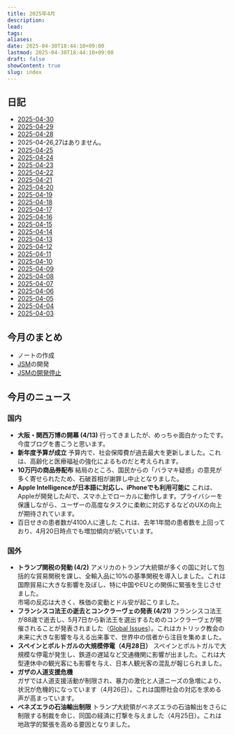 ```yaml
---
title: 2025年4月
description: 
lead: 
tags: 
aliases: 
date: 2025-04-30T18:44:10+09:00
lastmod: 2025-04-30T18:44:10+09:00
draft: false
showContent: true
slug: index
---
```

## 日記
- [2025-04-30](2025年/2025年4月/2025-04-30.md)
- [2025-04-29](2025年/2025年4月/2025-04-29.md)
- [2025-04-28](2025年/2025年4月/2025-04-28.md)
- 2025-04-26,27はありません。
- [2025-04-25](2025年/2025年4月/2025-04-25.md)
- [2025-04-24](2025年/2025年4月/2025-04-24.md)
- [2025-04-23](2025年/2025年4月/2025-04-23.md)
- [2025-04-22](2025年/2025年4月/2025-04-22.md)
- [2025-04-21](2025年/2025年4月/2025-04-21.md)
- [2025-04-20](2025年/2025年4月/2025-04-20.md)
- [2025-04-19](2025年/2025年4月/2025-04-19.md)
- [2025-04-18](2025年/2025年4月/2025-04-18.md)
- [2025-04-17](2025年/2025年4月/2025-04-17.md)
- [2025-04-16](2025年/2025年4月/2025-04-16.md)
- [2025-04-15](2025年/2025年4月/2025-04-15.md)
- [2025-04-14](2025年/2025年4月/2025-04-14.md)
- [2025-04-13](2025年/2025年4月/2025-04-13.md)
- [2025-04-12](2025年/2025年4月/2025-04-12.md)
- [2025-04-11](2025年/2025年4月/2025-04-11.md)
- [2025-04-10](2025年/2025年4月/2025-04-10.md)
- [2025-04-09](2025年/2025年4月/2025-04-09.md)
- [2025-04-08](2025年/2025年4月/2025-04-08.md)
- [2025-04-07](2025年/2025年4月/2025-04-07.md)
- [2025-04-06](2025年/2025年4月/2025-04-06.md)
- [2025-04-05](2025年/2025年4月/2025-04-05.md)
- [2025-04-04](2025年/2025年4月/2025-04-04.md)
- [2025-04-03](2025年/2025年4月/2025-04-03.md)

## 今月のまとめ
- ノートの作成
- [JSM](../../../develop/JourneyStreetMap/JourneyStreetMap.md)の開発
- [JSMの開発停止](../../../develop/JourneyStreetMap/JSMの開発停止.md)

## 今月のニュース
### 国内
- **大阪・関西万博の開幕 (4/13)**
    行ってきましたが、めっちゃ面白かったです。今度ブログを書こうと思います。
- **新年度予算が成立**
    予算内で、社会保障費が過去最大を更新しました。これは、高齢化と医療福祉の強化によるものだと考えられます。
- **10万円の商品券配布**
    結局のところ、国民からの「バラマキ疑惑」の意見が多く寄せられたため、石破首相が謝罪し中止となりました。
- **Apple Intelligenceが日本語に対応し、iPhoneでも利用可能に**
    これは、Appleが開発したAIで、スマホ上でローカルに動作します。プライバシーを保護しながら、ユーザーの高度なタスクに柔軟に対応するなどのUXの向上が期待されています。
- 百日せきの患者数が4100人に達した
    これは、去年1年間の患者数を上回っており、4月20日時点でも増加傾向が続いています。
### 国外
- **トランプ関税の発動 (4/2)**
    アメリカのトランプ大統領が多くの国に対して包括的な貿易関税を課し、全輸入品に10%の基準関税を導入しました。これは国際貿易に大きな影響を及ぼし、特に中国やEUとの関係に緊張を生じさせました。  
    市場の反応は大きく、株価の変動とドル安が起こりました。
- **フランシスコ法王の逝去とコンクラーヴェの発表 (4/21)**
    フランシスコ法王が88歳で逝去し、5月7日から新法王を選出するためのコンクラーヴェが開催されることが発表されました（[Global Issues](https://www.globalissues.org/news/2025/04)）。これはカトリック教会の未来に大きな影響を与える出来事で、世界中の信者から注目を集めました。
- **スペインとポルトガルの大規模停電（4月28日）**
    スペインとポルトガルで大規模な停電が発生し、鉄道の遅延など交通機関に影響が出ました。これは大型連休中の観光客にも影響を与え、日本人観光客の混乱が報じられました。
- **ガザの人道支援危機**  
    ガザでは人道支援活動が制限され、暴力の激化と人道ニーズの急増により、状況が危機的になっています（4月26日）。これは国際社会の対応を求める声が高まっています。
- **ベネズエラの石油輸出制限**
    トランプ大統領がベネズエラの石油輸出をさらに制限する制裁を命じ、同国の経済に打撃を与えました（4月25日）。これは地政学的緊張を高める要因となりました。